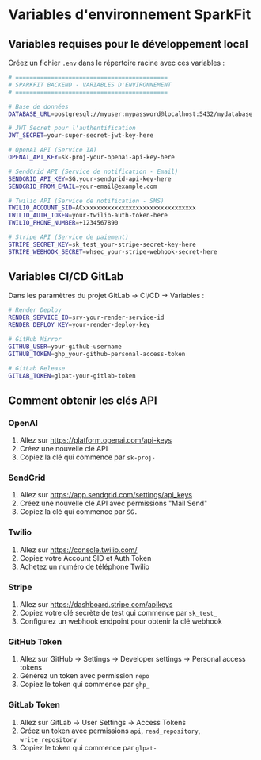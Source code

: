 # Variables d'environnement SparkFit

## Variables requises pour le développement local

Créez un fichier `.env` dans le répertoire racine avec ces variables :

```bash
# ===========================================
# SPARKFIT BACKEND - VARIABLES D'ENVIRONNEMENT
# ===========================================

# Base de données
DATABASE_URL=postgresql://myuser:mypassword@localhost:5432/mydatabase

# JWT Secret pour l'authentification
JWT_SECRET=your-super-secret-jwt-key-here

# OpenAI API (Service IA)
OPENAI_API_KEY=sk-proj-your-openai-api-key-here

# SendGrid API (Service de notification - Email)
SENDGRID_API_KEY=SG.your-sendgrid-api-key-here
SENDGRID_FROM_EMAIL=your-email@example.com

# Twilio API (Service de notification - SMS)
TWILIO_ACCOUNT_SID=ACxxxxxxxxxxxxxxxxxxxxxxxxxxxxxxxx
TWILIO_AUTH_TOKEN=your-twilio-auth-token-here
TWILIO_PHONE_NUMBER=+1234567890

# Stripe API (Service de paiement)
STRIPE_SECRET_KEY=sk_test_your-stripe-secret-key-here
STRIPE_WEBHOOK_SECRET=whsec_your-stripe-webhook-secret-here
```

## Variables CI/CD GitLab

Dans les paramètres du projet GitLab → CI/CD → Variables :

```bash
# Render Deploy
RENDER_SERVICE_ID=srv-your-render-service-id
RENDER_DEPLOY_KEY=your-render-deploy-key

# GitHub Mirror
GITHUB_USER=your-github-username
GITHUB_TOKEN=ghp_your-github-personal-access-token

# GitLab Release
GITLAB_TOKEN=glpat-your-gitlab-token
```

## Comment obtenir les clés API

### OpenAI

1. Allez sur https://platform.openai.com/api-keys
2. Créez une nouvelle clé API
3. Copiez la clé qui commence par `sk-proj-`

### SendGrid

1. Allez sur https://app.sendgrid.com/settings/api_keys
2. Créez une nouvelle clé API avec permissions "Mail Send"
3. Copiez la clé qui commence par `SG.`

### Twilio

1. Allez sur https://console.twilio.com/
2. Copiez votre Account SID et Auth Token
3. Achetez un numéro de téléphone Twilio

### Stripe

1. Allez sur https://dashboard.stripe.com/apikeys
2. Copiez votre clé secrète de test qui commence par `sk_test_`
3. Configurez un webhook endpoint pour obtenir la clé webhook

### GitHub Token

1. Allez sur GitHub → Settings → Developer settings → Personal access tokens
2. Générez un token avec permission `repo`
3. Copiez le token qui commence par `ghp_`

### GitLab Token

1. Allez sur GitLab → User Settings → Access Tokens
2. Créez un token avec permissions `api`, `read_repository`, `write_repository`
3. Copiez le token qui commence par `glpat-`
